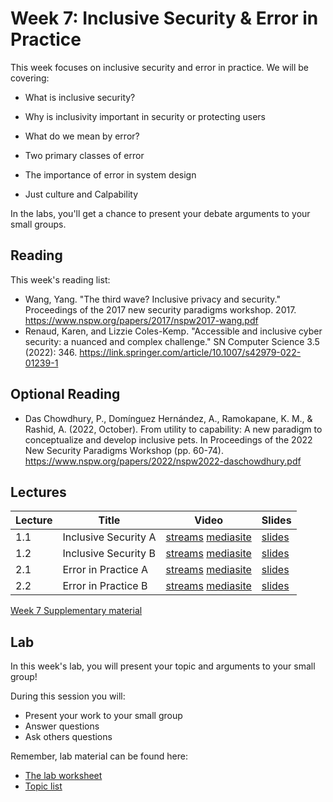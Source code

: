# Week 7: Inclusive Security & Error in Practice

This week focuses on inclusive security and error in practice. We will be covering:

- What is inclusive security?
- Why is inclusivity important in security or protecting users

- What do we mean by error?
- Two primary classes of error
- The importance of error in system design
- Just culture and Calpability  

In the labs, you'll get a chance to present your debate arguments to your small groups.

## Reading

This week's reading list:
- Wang, Yang. "The third wave? Inclusive privacy and security." Proceedings of the 2017 new security paradigms workshop. 2017. https://www.nspw.org/papers/2017/nspw2017-wang.pdf
- Renaud, Karen, and Lizzie Coles-Kemp. "Accessible and inclusive cyber security: a nuanced and complex challenge." SN Computer Science 3.5 (2022): 346. https://link.springer.com/article/10.1007/s42979-022-01239-1


## Optional Reading

- Das Chowdhury, P., Domínguez Hernández, A., Ramokapane, K. M., & Rashid, A. (2022, October). From utility to capability: A new paradigm to conceptualize and develop inclusive pets. In Proceedings of the 2022 New Security Paradigms Workshop (pp. 60-74). https://www.nspw.org/papers/2022/nspw2022-daschowdhury.pdf





## Lectures

| Lecture | Title | Video | Slides |
|---------|-------|-------|--------|
| 1.1 | Inclusive Security A | [streams]() [mediasite]() | [slides](slides/COMS30038-Lecture_7-Inclusive_Security_A.pdf) |
| 1.2 | Inclusive Security B | [streams]() [mediasite]() | [slides](slides/COMS30038-Lecture_7-Inclusive_Security_B.pdf) |
| 2.1 | Error in Practice A | [streams](https://uob-my.sharepoint.com/:v:/r/personal/kr17991_bristol_ac_uk/Documents/Stream%20Migrated%20Videos/COMS30038%20-%20Lecture%208%20Error%20in%20Practice%20Part%20A-20221108_070922.mp4?csf=1&web=1&e=phgbEI&nav=eyJyZWZlcnJhbEluZm8iOnsicmVmZXJyYWxBcHAiOiJTdHJlYW1XZWJBcHAiLCJyZWZlcnJhbFZpZXciOiJTaGFyZURpYWxvZy1MaW5rIiwicmVmZXJyYWxBcHBQbGF0Zm9ybSI6IldlYiIsInJlZmVycmFsTW9kZSI6InZpZXcifX0%3D) [mediasite]() | [slides](slides/COMS30038-Lecture_8-Error_A.pdf) |
| 2.2 | Error in Practice B | [streams](https://uob-my.sharepoint.com/:v:/r/personal/kr17991_bristol_ac_uk/Documents/Stream%20Migrated%20Videos/COMS30038%20-%20Lecture%208%20Error%20in%20Practice%20Part%20B-20221108_070910.mp4?csf=1&web=1&e=ZPA99k&nav=eyJyZWZlcnJhbEluZm8iOnsicmVmZXJyYWxBcHAiOiJTdHJlYW1XZWJBcHAiLCJyZWZlcnJhbFZpZXciOiJTaGFyZURpYWxvZy1MaW5rIiwicmVmZXJyYWxBcHBQbGF0Zm9ybSI6IldlYiIsInJlZmVycmFsTW9kZSI6InZpZXcifX0%3D) [mediasite]() | [slides](slides/COMS30038-Lecture_8-Error_B.pdf) |



[Week 7 Supplementary material](Inclusive_Security_Supplementary_material.txt)


## Lab

In this week's lab, you will present your topic and arguments to your small group!
 
During this session you will: 
- Present your work to your small group
- Answer questions 
- Ask others questions


Remember, lab material can be found here:

- [The lab worksheet]()
- [Topic list]()

